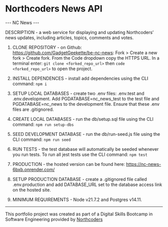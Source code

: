 
# Northcoders News API 


--- NC News --- 

DESCRIPTION - a web service for displaying and updating Northcoders’ news updates, including articles, topics, comments and votes. 


1) CLONE REPOSITORY - on Github: https://github.com/GadgetGeekette/be-nc-news: Fork > Create a new fork > Create fork. From the Code dropdown copy the HTTPS URL. In a terminal enter: `git clone <forked_repo_url>` then `code <forked_repo_url>` to open the project.

2) INSTALL DEPENDENCES - install add dependencies using the CLI command: `npm i`

3) SETUP LOCAL DATABASES - create two .env files: .env.test and .env.development. Add PGDATABASE=nc_news_test to the test file and PGDATABASE=nc_news to the development file. Ensure that these .env files are .gitignored. 

4) CREATE LOCAL DATABASES - run the db/setup.sql file using the CLI command: `npm run setup-dbs` 

5) SEED DEVELOPMENT DATABASE - run the db/run-seed.js file using the CLI command: `npm run seed` 

6) RUN TESTS - the test database will automatically be seeded whenever you run tests. To run all jest tests use the CLI command: `npm test` 

7) PRODUCTION - the hosted version can be found here: https://nc-news-6bxb.onrender.com/

8) SETUP PRODUCTION DATABASE - create a .gitignored file called .env.production and add DATABASE_URL set to the database access link on the hosted site. 

9) MINIMUM REQUIREMENTS - Node v21.7.2 and Postgres v14.11. 


--------------------------------------------------------- 
 

This portfolio project was created as part of a Digital Skills Bootcamp in Software Engineering provided by [Northcoders](https://northcoders.com/) 
